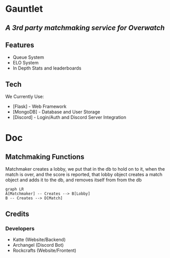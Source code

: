 # Gauntlet
## _A 3rd party matchmaking service for Overwatch_

## Features

- Queue System
- ELO System
- In Depth Stats and leaderboards

## Tech

We Currently Use:

- [Flask] - Web Framework
- [MongoDB] - Database and User Storage
- [Discord] - Login/Auth and Discord Server Integration

# Doc
## Matchmaking Functions

Matchmaker creates a lobby, we put that in the db to hold on to it, when the match is over, and the score is reported, that lobby object creates a match object and adds it to the db, and removes itself from from the db


```mermaid
graph LR
A[Matchmaker] -- Creates --> B[Lobby]
B -- Creates --> D[Match]
```
## Credits
### Developers
- Katte (Website/Backend)
- Archangel (Discord Bot)
- Rockcrafts (Website/Frontent)
